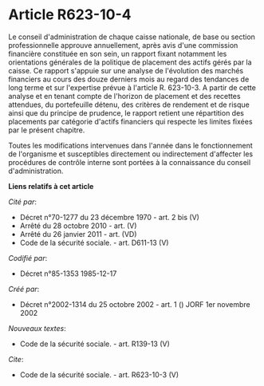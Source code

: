 # Article R623-10-4

Le conseil d'administration de chaque caisse nationale, de base ou section professionnelle approuve annuellement, après avis
d'une commission financière constituée en son sein, un rapport fixant notamment les orientations générales de la politique de
placement des actifs gérés par la caisse. Ce rapport s'appuie sur une analyse de l'évolution des marchés financiers au cours
des douze derniers mois au regard des tendances de long terme et sur l'expertise prévue à l'article R. 623-10-3. A partir de
cette analyse et en tenant compte de l'horizon de placement et des recettes attendues, du portefeuille détenu, des critères
de rendement et de risque ainsi que du principe de prudence, le rapport retient une répartition des placements par catégorie
d'actifs financiers qui respecte les limites fixées par le présent chapitre.

Toutes les modifications intervenues dans l'année dans le fonctionnement de l'organisme et susceptibles directement ou
indirectement d'affecter les procédures de contrôle interne sont portées à la connaissance du conseil d'administration.

**Liens relatifs à cet article**

_Cité par_:

  - Décret n°70-1277 du 23 décembre 1970 - art. 2 bis (V)
  - Arrêté du 28 octobre 2010 - art. (V)
  - Arrêté du 26 janvier 2011 - art. (VD)
  - Code de la sécurité sociale. - art. D611-13 (V)

_Codifié par_:

  - Décret n°85-1353 1985-12-17

_Créé par_:

  - Décret n°2002-1314 du 25 octobre 2002 - art. 1 () JORF 1er novembre 2002

_Nouveaux textes_:

  - Code de la sécurité sociale. - art. R139-13 (V)

_Cite_:

  - Code de la sécurité sociale. - art. R623-10-3 (V)
